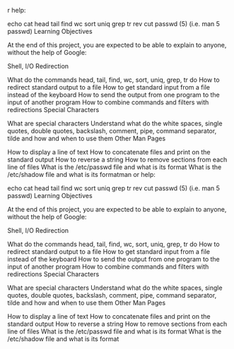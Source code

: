
r help:

echo
cat
head
tail
find
wc
sort
uniq
grep
tr
rev
cut
passwd (5) (i.e. man 5 passwd)
Learning Objectives

At the end of this project, you are expected to be able to explain to anyone, without the help of Google:

Shell, I/O Redirection

What do the commands head, tail, find, wc, sort, uniq, grep, tr do
How to redirect standard output to a file
How to get standard input from a file instead of the keyboard
How to send the output from one program to the input of another program
How to combine commands and filters with redirections
Special Characters

What are special characters
Understand what do the white spaces, single quotes, double quotes, backslash, comment, pipe, command separator, tilde and how and when to use them
Other Man Pages

How to display a line of text
How to concatenate files and print on the standard output
How to reverse a string
How to remove sections from each line of files
What is the /etc/passwd file and what is its format
What is the /etc/shadow file and what is its formatman or help:

echo
cat
head
tail
find
wc
sort
uniq
grep
tr
rev
cut
passwd (5) (i.e. man 5 passwd)
Learning Objectives

At the end of this project, you are expected to be able to explain to anyone, without the help of Google:

Shell, I/O Redirection

What do the commands head, tail, find, wc, sort, uniq, grep, tr do
How to redirect standard output to a file
How to get standard input from a file instead of the keyboard
How to send the output from one program to the input of another program
How to combine commands and filters with redirections
Special Characters

What are special characters
Understand what do the white spaces, single quotes, double quotes, backslash, comment, pipe, command separator, tilde and how and when to use them
Other Man Pages

How to display a line of text
How to concatenate files and print on the standard output
How to reverse a string
How to remove sections from each line of files
What is the /etc/passwd file and what is its format
What is the /etc/shadow file and what is its format

